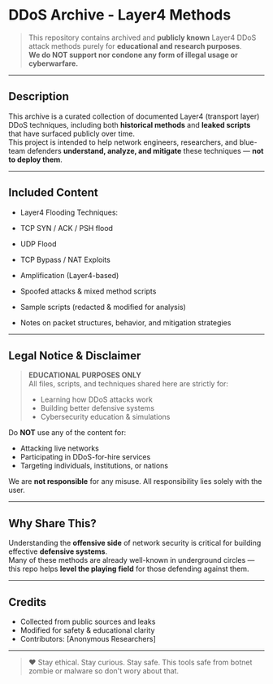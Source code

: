 #  DDoS Archive - Layer4 Methods

>  This repository contains archived and **publicly known** Layer4 DDoS attack methods purely for **educational and research purposes**.  
>  **We do NOT support nor condone any form of illegal usage or cyberwarfare.**

---

##  Description

This archive is a curated collection of documented Layer4 (transport layer) DDoS techniques, including both **historical methods** and **leaked scripts** that have surfaced publicly over time.  
This project is intended to help network engineers, researchers, and blue-team defenders **understand, analyze, and mitigate** these techniques — **not to deploy them**.

---

##  Included Content

-  Layer4 Flooding Techniques:
  - TCP SYN / ACK / PSH flood
  - UDP Flood
  - TCP Bypass / NAT Exploits
  - Amplification (Layer4-based)
  - Spoofed attacks & mixed method scripts

-  Sample scripts (redacted & modified for analysis)
-  Notes on packet structures, behavior, and mitigation strategies

---

##  Legal Notice & Disclaimer

>  **EDUCATIONAL PURPOSES ONLY**  
> All files, scripts, and techniques shared here are strictly for:
> - Learning how DDoS attacks work  
> - Building better defensive systems  
> - Cybersecurity education & simulations

 Do **NOT** use any of the content for:
- Attacking live networks
- Participating in DDoS-for-hire services
- Targeting individuals, institutions, or nations

 We are **not responsible** for any misuse. All responsibility lies solely with the user.

---

##  Why Share This?

Understanding the **offensive side** of network security is critical for building effective **defensive systems**.  
Many of these methods are already well-known in underground circles — this repo helps **level the playing field** for those defending against them.

---

##  Credits

- Collected from public sources and leaks  
- Modified for safety & educational clarity  
- Contributors: [Anonymous Researchers]

---

> ❤️ Stay ethical. Stay curious. Stay safe.
> This tools safe from botnet zombie or malware so don't wory about that.
